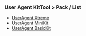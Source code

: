 ### User Agent KitTool > Pack / List

* [UserAgent Xtreme](https://pastebin.com/eQ2HLpdJ)
* [UserAgent MiniKit](https://pastebin.com/eQ2HLpdJ)
* [UserAgent BasicKit](https://pastebin.com/q53R0Tgm)
